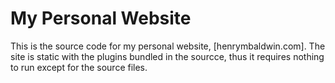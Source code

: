 # My Personal Website
This is the source code for my personal website, [henrymbaldwin.com].
The site is static with the plugins bundled in the sourcce, thus it requires nothing to run except for the source files.
